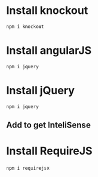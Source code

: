 # Install knockout 

`npm i knockout`

# Install angularJS

`npm i jquery`

# Install jQuery

`npm i jquery`

## Add <reference > to get InteliSense

# Install RequireJS

`npm i requirejs`x
